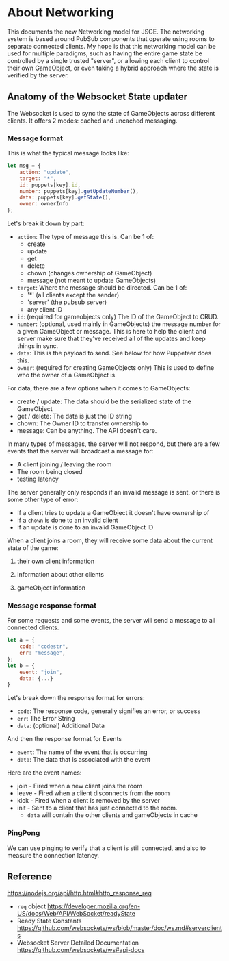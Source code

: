 # About Networking

This documents the new Networking model for JSGE. The networking system is based around PubSub components that operate using rooms to separate connected clients. My hope is that this networking model can be used for multiple paradigms, such as having the entire game state be controlled by a single trusted "server", or allowing each client to control their own GameObject, or even taking a hybrid approach where the state is verified by the server.

## Anatomy of the Websocket State updater

The Websocket is used to sync the state of GameObjects across different clients. It offers 2 modes: cached and uncached messaging.

### Message format

This is what the typical message looks like:

```js
let msg = {
    action: "update",
    target: "*",
    id: puppets[key].id,
    number: puppets[key].getUpdateNumber(),
    data: puppets[key].getState(),
    owner: ownerInfo
};
```

Let's break it down by part:

- `action`: The type of message this is. Can be 1 of:
    - create
    - update
    - get
    - delete
    - chown (changes ownership of GameObject)
    - message (not meant to update GameObjects)
- `target`: Where the message should be directed. Can be 1 of:
    - '*' (all clients except the sender)
    - 'server' (the pubsub server)
    - any client ID
- `id`: (required for gameobjects only) The ID of the GameObject to CRUD.
- `number`: (optional, used mainly in GameObjects) the message number for a given GameObject or message. This is here to help the client and server make sure that they've received all of the updates and keep things in sync.
- `data`: This is the payload to send. See below for how Puppeteer does this.
- `owner`: (required for creating GameObjects only) This is used to define who the owner of a GameObject is.

For data, there are a few options when it comes to GameObjects:
- create / update: The data should be the serialized state of the GameObject
- get / delete: The data is just the ID string
- chown: The Owner ID to transfer ownership to
- message: Can be anything. The API doesn't care.

In many types of messages, the server will not respond, but there are a few events that the server will broadcast a message for:
- A client joining / leaving the room
- The room being closed
- testing latency

The server generally only responds if an invalid message is sent, or there is some other type of error:
- If a client tries to update a GameObject it doesn't have ownership of
- If a `chown` is done to an invalid client
- If an update is done to an invalid GameObject ID

When a client joins a room, they will receive some data about the current state of the game:

1. their own client information

2. information about other clients

3. gameObject information

### Message response format

For some requests and some events, the server will send a message to all connected clients.

```js
let a = {
    code: "codestr",
    err: "message",
};
let b = {
    event: "join",
    data: {...}
}
```

Let's break down the response format for errors:
- `code`: The response code, generally signifies an error, or success
- `err`: The Error String
- `data`: (optional) Additional Data

And then the response format for Events
- `event`: The name of the event that is occurring
- `data`: The data that is associated with the event

Here are the event names:
- join - Fired when a new client joins the room
- leave - Fired when a client disconnects from the room
- kick - Fired when a client is removed by the server
- init - Sent to a client that has just connected to the room.
    - `data` will contain the other clients and gameObjects in cache

### PingPong

We can use pinging to verify that a client is still connected, and also to measure the connection latency. 

## Reference

https://nodejs.org/api/http.html#http_response_req
- `req` object
https://developer.mozilla.org/en-US/docs/Web/API/WebSocket/readyState
- Ready State Constants
https://github.com/websockets/ws/blob/master/doc/ws.md#serverclients
- Websocket Server Detailed Documentation
https://github.com/websockets/ws#api-docs